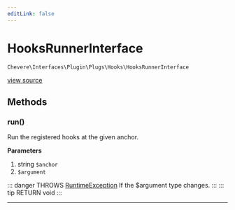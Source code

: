 ```yaml
---
editLink: false
---
```


# HooksRunnerInterface

`Chevere\Interfaces\Plugin\Plugs\Hooks\HooksRunnerInterface`

[view source](https://github.com/chevere/chevere/blob/master/interfaces/Plugin/Plugs/Hooks/HooksRunnerInterface.php)

## Methods

### run()

Run the registered hooks at the given anchor.

**Parameters**

1. string `$anchor`
2.  `$argument`

::: danger THROWS
[RuntimeException](./RuntimeException.md)
If the $argument type changes.
:::
::: tip RETURN
void
:::

---

